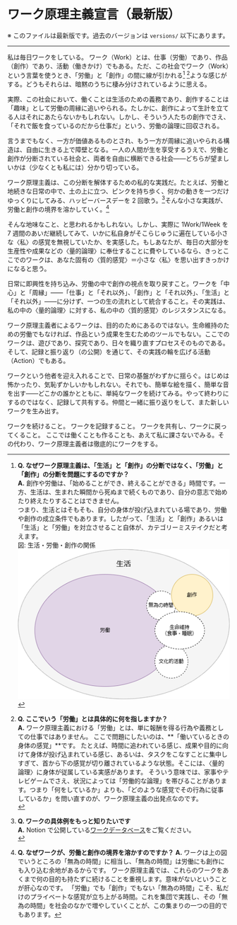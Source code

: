 # ワーク原理主義宣言（最新版）

※ このファイルは最新版です。過去のバージョンは `versions/` 以下にあります。

---

私は毎日ワークをしている。 ワーク（Work）とは、仕事（労働）であり、作品（創作）であり、活動（働きかけ）でもある。ただ、この社会でワーク（Work）という言葉を使うとき、「労働」と「創作」の間に線が引かれる[^1] [^2]ような感じがする。どうもそれらは、暗黙のうちに棲み分けされているように思える。

実際、この社会において、働くことは生活のための義務であり、創作することは「趣味」として労働の周縁に追いやられる。たしかに、創作によって生計を立てる人はそれにあたらないかもしれない。しかし、そういう人たちの創作でさえ、「それで飯を食っているのだから仕事だ」という、労働の論理に回収される。

言うまでもなく、一方が価値あるものとされ、もう一方が周縁に追いやられる構造は、自由に生きる上で障壁となる。一人の人間が生を享受するうえで、労働と創作が分断されている社会と、両者を自由に横断できる社会——どちらが望ましいかは（少なくとも私には）分かり切っている。

ワーク原理主義は、この分断を解体するための私的な実践だ。たとえば、労働と地続きな日常の中で、土の上に立つ、ピンクを持ち歩く、何かの動きを一つだけゆっくりにしてみる、ハッピーバースデーを 2 回歌う。[^3]そんな小さな実践が、労働と創作の境界を溶かしていく。[^4]

そんな地味なこと、と思われるかもしれない。しかし、実際に 1Work/1Week を 7 週間のあいだ継続してみて、いかに私自身がそこらじゅうに遍在している小さな〈私〉の感覚を無視していたか、を実感した。もしあなたが、毎日の大部分を生産性や成果などの〈量的論理〉に奉仕することに費やしているなら、きっとここでのワークは、あなた固有の〈質的感覚〉＝小さな〈私〉を思い出すきっかけになると思う。

日常に即興性を持ち込み、労働の中で創作の視点を取り戻すこと。ワークを「中心」と「周縁」——「仕事」と「それ以外」、「創作」と「それ以外」、「生活」と「それ以外」——に分けず、一つの生の流れとして統合すること。その実践は、私の中の〈量的論理〉に対する、私の中の〈質的感覚〉のレジスタンスになる。

ワーク原理主義者によるワークは、目的のためにあるのではない。生命維持のための労働でもなければ、作品という成果を生むためのツールでもない。ここでのワークは、遊びであり、探究であり、日々を織り直すプロセスそのものである。そして、記録と振り返り（の公開）を通じて、その実践の輪を広げる活動（Action）でもある。

ワークという他者を迎え入れることで、日常の基盤がわずかに揺らぐ。はじめは怖かったり、気恥ずかしいかもしれない。それでも、簡単な絵を描く、簡単な音を出す——どこかの誰かとともに、単純なワークを続けてみる。やって終わりにするのではなく、記録して共有する。仲間と一緒に振り返りをして、また新しいワークを生み出す。

ワークを続けること。
ワークを記録すること。
ワークを共有し、ワークに戻ってくること。
ここでは働くことも作ることも、あえて私に課さないでみる。その代わり、ワーク原理主義者は徹底的にワークをする。

[^1]:
    **Q. なぜワーク原理主義は、「生活」と「創作」の分断ではなく、「労働」と「創作」の分断を問題にするのですか？**  
    **A.** 創作や労働は、「始めることができ、終えることができる」時間です。一方、生活は、生まれた瞬間から死ぬまで続くものであり、自分の意志で始めたり終えたりすることはできません。  
    つまり、生活とはそもそも、自分の身体が投げ込まれている場であり、労働や創作の成立条件でもあります。したがって、「生活」と「創作」あるいは「生活」と「労働」を対立させること自体が、カテゴリーミステイクだと考えます。
    <br />
    図: 生活・労働・創作の関係
    <br />
    ![生活・労働・創作の関係.png](/visuals/生活・労働・創作の関係/current.png)
    <br />

[^2]:
    **Q. ここでいう「労働」とは具体的に何を指しますか？**  
    **A.** ワーク原理主義における「労働」とは、単に報酬を得る行為や義務としての仕事ではありません。
    ここで問題にしたいのは、**「働いているときの身体の感覚」**です。
    たとえば、時間に追われている感じ、成果や目的に向けて身体が投げ込まれている感じ、あるいは、タスクをこなすことに集中しすぎて、首から下の感覚が切り離されているような状態。そこには、〈量的論理〉に身体が従属している実感があります。
    そういう意味では、家事やテレビゲームでさえ、状況によっては「労働的な論理」を帯びることがあります。つまり「何をしているか」よりも、「どのような感覚でその行為に従事しているか」を問い直すのが、ワーク原理主義の出発点なのです。
    <br />

[^3]:
    **Q. ワークの具体例をもっと知りたいです**  
    **A.** Notion で公開している[ワークデータベース](https://aerial-spleen-476.notion.site/1b18b57500e9805baad1e40abfb3d4fb?v=1b18b57500e9806e870b000c2799712b&pvs=4)をご覧ください。
    <br />

[^4]:
    **Q. なぜワークが、労働と創作の境界を溶かすのですか？**
    **A.** ワークは上の図でいうところの「無為の時間」に相当し、「無為の時間」は労働にも創作にも入り込む余地があるからです。
    ワーク原理主義では、これらのワークをあくまで何の目的も持たずに続けることを重視します。意味がないということが肝心なのです。
    「労働」でも「創作」でもない「無為の時間」こそ、私だけのプライベートな感覚が立ち上がる時間。これを集団で実践し、その「無為の時間」を社会のなかで増やしていくことが、この集まりの一つの目的でもあります。
